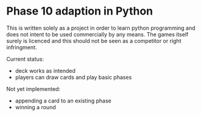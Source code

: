 # Phase 10 adaption in Python

This is written solely as a project in order to learn python programming and does not intent to be used commercially by any means. The games itself surely is licenced and this should not be seen as a competitor or right infringment.

Current status:
- deck works as intended
- players can draw cards and play basic phases

Not yet implemented:
- appending a card to an existing phase
- winning a round

